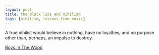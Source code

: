 ```yaml
---
layout: post
title: the black lips and nihilism
tags: [nihilism, lessons_from_music]
---
```

A true nihilist would believe in nothing, have no loyalties, and no purpose other than, perhaps, an impulse to destroy.

[Boys In The Wood](https://vimeo.com/84755411)
